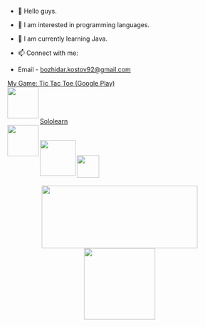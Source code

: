 - 👋 Hello guys.
- 👀 I am interested in programming languages.
- 🌱 I am currently learning Java.

- 📫 Connect with me: 
- Email - bozhidar.kostov92@gmail.com

<div align="left">
  <a href="https://play.google.com/store/apps/details?id=com.bKostov.tictactoe"> 
    My Game: Tic Tac Toe (Google Play)<br>
    <img align="left" width="70px" src="https://play-lh.googleusercontent.com/F5tnL1mQIJi303DnRZfapcv45YhrDFBRHPugpnSwl_Yl2o750zxrW7bTM--CkbLgIAg=s180-rw" />
  </a>
  <br></br> <br></br>
  <div align="left">
  <a href="https://www.sololearn.com/profile/11827871/?ref=app">Sololearn<br>
    <img align="left" width="70px" src="https://b24.am/en/pub/uploads/2018/09/maxresdefault_618022804.jpg" />
  </a>
 <br></br>
<div align="left">
  <a href="https://www.youtube.com/channel/UCjc5O4jmngC8Fym-CNsaNDQ">
    <img align="left" width="80px" src="https://www.techtipsmedia.com/wp-content/uploads/2018/01/new-youtube-logo-840x402.jpg" />
  </a>
  <br></br>
  <div align="left">
  <a href="https://www.facebook.com/GamingWithBuJo/">
    <img align="left" width="50px" src="https://encrypted-tbn0.gstatic.com/images?q=tbn:ANd9GcQDdmJImfFmpK0XslRkKyNiA4Rfi74SoQPP7Rk6ysn6obSYkO4WIQ7BroLF0O9Hyl16a5Q&usqp=CAU" />
  </a>
</div>
<br></br>
<br></br>
<div align="center">
  <img height="140" width="350" src="https://github-readme-stats.vercel.app/api/top-langs/?username=BozhidarKostov92&layout=compact"/>
</div>

<div align="center">
  <img height="160" src="https://github-readme-stats.vercel.app/api?username=BozhidarKostov92&count_private=true&true&hide=issues&show_icons=true" />
</div>
